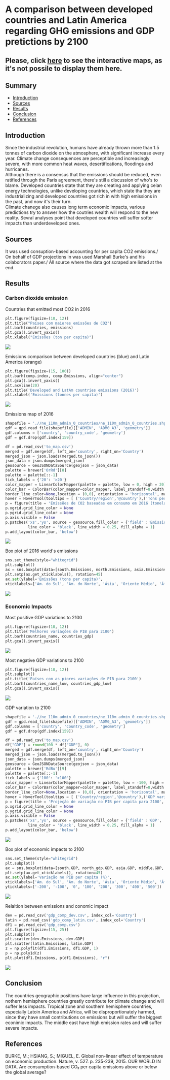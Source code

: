 # A comparison between developed countries and Latin America regarding GHG emissions and GDP pretictions by 2100

## Please, click [here](https://htmlpreview.github.io/?https://raw.githubusercontent.com/marcusbonifacio/GHG-emissions-and-GDP/main/emissions_and_gdp.html?token=AMI4R7XVU4ZAOPWGPOIQZIS7S5NZU) to see the interactive maps, as it's not possile to display them here.


## Summary

- [Introduction](#introduction)
- [Sources](#sources)
- [Results](#results)
- [Conclusion](#conclusion)
- [References](#references)


## Introduction

Since the industrial revolution, humans have already thrown more than 1.5 tonnes of carbon dioxide on the atmosphere, with significant increase every year. Climate change consequences are perceptible and increasingly severe, with more common heat waves, desertifications, floodings and hurricanes.\
Although there is a consensus that the emissions should be reduced, even ratified through the Paris agreement, there's still a discussion of who's to blame. Developed countries state that they are creating and applying celan energy technologies, unlike developing countries, which state tha they are industrializing and developed countries got rich in with high emissions in the past, and now it's their turn.\
Climate chanege also causes long term economic impacts, various predictions try to answer how the coutries wealth will respond to the new reality. Sevral analyses point that developed countries will suffer softer impacts than underdeveloped ones.


## Sources

It was used consuption-based accounting for per capita CO2 emissions./
On behalf of GDP projections in was used Marshall Burke's and his colaborators paper./
All source where the data got scraped are listed at the end.


## Results

### Carbon dioxide emission

Countries that emitted most CO2 in 2016
```python
plt.figure(figsize=(10, 12))
plt.title("Países com maiores emissões de CO2")
plt.barh(countries, emissions)
plt.gca().invert_yaxis()
plt.xlabel("Emissões (ton per capita)")
```
![](/graphics/maiores_emissoes.png)



Emissions comparison between developed countries (blue) and Latin America (orange)
```python
plt.figure(figsize=(15, 100))
plt.barh(comp.index, comp.Emissions, align="center")
plt.gca().invert_yaxis()
plt.axvline(20)
plt.title('Developed and LatAm countries emissions (2016)')
plt.xlabel('Emissions (tonnes per capita)')
```
![](/graphics/comparacaoc.png)



Emissions map of 2016
```python
shapefile = './/ne_110m_admin_0_countries/ne_110m_admin_0_countries.shp'
gdf = gpd.read_file(shapefile)[['ADMIN', 'ADM0_A3', 'geometry']]
gdf.columns = ['country', 'country_code', 'geometry']
gdf = gdf.drop(gdf.index[159])

df = pd.read_csv('to_map.csv')
merged = gdf.merge(df, left_on='country', right_on='Country')
merged_json = json.loads(merged.to_json())
json_data = json.dumps(merged_json)
geosource = GeoJSONDataSource(geojson = json_data)
palette = brewer['OrRd'][8]
palette = palette[::-1]
tick_labels = {'20': '>20'}
color_mapper = LinearColorMapper(palette = palette, low = 0, high = 20)
color_bar = ColorBar(color_mapper=color_mapper, label_standoff=8,width = 500, height = 20,
border_line_color=None,location = (0,0), orientation = 'horizontal', major_label_overrides = tick_labels)
hover = HoverTool(tooltips = [ ('Country/region','@country'),('Tons per capita', '@Emissions')])
p = figure(title = 'Emissões de CO2 baseadas em consumo em 2016 (toneladas per capita)', plot_height = 600 , plot_width = 950, toolbar_location = None, tools = [hover])
p.xgrid.grid_line_color = None
p.ygrid.grid_line_color = None
p.axis.visible = False
p.patches('xs','ys', source = geosource,fill_color = {'field' :'Emissions', 'transform' : color_mapper},
          line_color = 'black', line_width = 0.25, fill_alpha = 1)
p.add_layout(color_bar, 'below')
```
![](/graphics/mapa2.png)



Box plot of 2016 world's emissions
```python
sns.set_theme(style="whitegrid")
plt.subplot()
ax = sns.boxplot(data=[south.Emissions, north.Emissions, asia.Emissions, middle.Emissions, africa.Emissions, oceania.Emissions, europe.Emissions], width=0.3)
plt.setp(ax.get_xticklabels(), rotation=45)
ax.set(ylabel='Emissões (tons per capita)',
xticklabels=['Am. do Sul', 'Am. do Norte', 'Ásia', 'Oriente Médio', 'África', 'Oceania', 'Europa'])
```
![](/graphics/continentes_emissoes.png)



### Economic Impacts

Most positive GDP variations to 2100
```python
plt.figure(figsize=(10, 12))
plt.title('Melhores variações de PIB para 2100')
plt.barh(countries_name, countries_gdp)
plt.gca().invert_yaxis()
```
![](/graphics/melhores_pib.png)



Most negative GDP variations to 2100
```python
plt.figure(figsize=(10, 12))
plt.subplot()
plt.title('Países com as piores variações de PIB para 2100')
plt.barh(countries_name_low, countries_gdp_low)
plt.gca().invert_xaxis()
```
![](/graphics/piores_pib.png)



GDP variation to 2100
```python
shapefile = './/ne_110m_admin_0_countries/ne_110m_admin_0_countries.shp'
gdf = gpd.read_file(shapefile)[['ADMIN', 'ADM0_A3', 'geometry']]
gdf.columns = ['country', 'country_code', 'geometry']
gdf = gdf.drop(gdf.index[159])

df = pd.read_csv('to_map.csv')
df["GDP"] = round(100 * df["GDP"], 0)
merged = gdf.merge(df, left_on='country', right_on='Country')
merged_json = json.loads(merged.to_json())
json_data = json.dumps(merged_json)
geosource = GeoJSONDataSource(geojson = json_data)
palette = brewer['RdBu'][9]
palette = palette[::-1]
tick_labels = {'100': '>100'}
color_mapper = LinearColorMapper(palette = palette, low = -100, high = 100)
color_bar = ColorBar(color_mapper=color_mapper, label_standoff=8,width = 500, height = 20,
border_line_color=None,location = (0,0), orientation = 'horizontal', major_label_overrides = tick_labels)
hover = HoverTool(tooltips = [ ('Country/region','@country'),('GDP variation', '@GDP %')])
p = figure(title = 'Projeção de variação no PIB per capita para 2100', plot_height = 600 , plot_width = 950, toolbar_location = None, tools = [hover])
p.xgrid.grid_line_color = None
p.ygrid.grid_line_color = None
p.axis.visible = False
p.patches('xs','ys', source = geosource,fill_color = {'field' :'GDP', 'transform' : color_mapper},
          line_color = 'black', line_width = 0.25, fill_alpha = 1)
p.add_layout(color_bar, 'below')
```
![](/graphics/mapa1.png)



Box plot of economic impacts to 2100
```python
sns.set_theme(style="whitegrid")
plt.subplot()
ax = sns.boxplot(data=[south.GDP, north_gdp.GDP, asia.GDP, middle.GDP, africa.GDP, oceania.GDP, europe.GDP], width=0.3)
plt.setp(ax.get_xticklabels(), rotation=45)
ax.set(ylabel='Variação no PIB per capita (%)',
xticklabels=['Am. do Sul', 'Am. do Norte', 'Ásia', 'Oriente Médio', 'África', 'Oceania', 'Europa'],
yticklabels=['-200', '-100', '0', '100', '200', '300', '400', '500'])
```
![](/graphics/continentes_gdp.png)



Relaltion between emissions and conomic impact
```python
dev = pd.read_csv('gdp_comp_dev.csv', index_col='Country')
latin = pd.read_csv('gdp_comp_latin.csv', index_col='Country')
df1 = pd.read_csv('gdp_comp.csv')
plt.figure(figsize=(15, 25))
plt.subplot()
plt.scatter(dev.Emissions, dev.GDP)
plt.scatter(latin.Emissions, latin.GDP)
z = np.polyfit(df1.Emissions, df1.GDP, 1)
p = np.poly1d(z)
plt.plot(df1.Emissions, p(df1.Emissions), "r")
```
![](/graphics/comparacaoe.png)



## Conclusion

The countries geographic positions have large influence in this projection, nothern hemisphere countries greatly contribute for climate change and will suffer less impacts. Tropical zone and southern hemisphere countries, especially Latoin America and Africa, will be disproportionately harmed, since they have small contributions on emissions but will suffer the biggest econimic impacts. The middle east have high emission rates and will suffer severe impacts.


## References

BURKE, M.; HSIANG, S.; MIGUEL, E. Global non-linear effect of temperature on economic production. Nature, v. 527. p. 235-239, 2015.
OUR WORLD IN DATA. Are consumption-based CO₂ per capita emissions above or below the global average?

